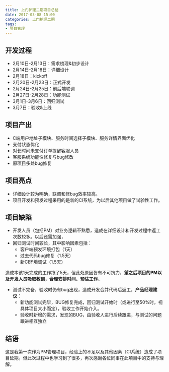 ```yaml
---
title: 上门护理二期项目总结
date: 2017-03-08 15:00
categories: 上门护理二期
tags:
- 项目管理
---
```


## 开发过程
- 2月10日-2月13日：需求梳理&初步设计
- 2月14日-2月18日：详细设计
- 2月18日：kickoff
- 2月20日-2月23日：正式开发
- 2月24日-2月25日：前后端联调
- 2月27日-2月28日：功能测试
- 3月1日-3月6日：回归测试
- 3月7日：验收&上线

## 项目产出
- C端用户地址子模块、服务时间选择子模块、服务详情界面优化
- 支付状态优化
- 对长时间未支付订单提醒客服人员
- 客服系统功能性修复与bug修改
- 原项目多处bug修复

## 项目亮点
- 详细设计较为明确，联调和修bug效率较高。
- 项目开发和预发过程采用的是新的CI系统，为以后其他项目做了试验性工作。

## 项目缺陷
- 开发人员（包括PM）对业务逻辑不熟悉，造成在详细设计和开发过程中返工次数较多。以后还需加强，
- 回归测试时间较长，其中影响因素包括：
	- 客户端预发环境打包（1天）
	- 过去代码bug修复（1.5天）
	- 新CI环境调试（1.5天）

造成本该1天完成的工作拖了5天，但此处原因皆有不可抗力，**望之后项目的PM以及开发人员吸取教训，合理安排时间、预估工作**。
- 测试不完备，验收时仍有bug出现，造成开发合并代码后返工，**产品经理建议**：
	- 新功能测试完毕，BUG修复完成，回归测试开始时（或进行至50%时，视具体项目大小而定），验收工作开始介入。
	- 验收时新增的需求，发现的BUG，由验收人进行后续跟进，与测试的问题跟进相互独立


## 结语
这是我第一次作为PM管理项目，经验上的不足以及其他因素（CI系统）造成了项目延期。但此次过程中也学习到了很多，再次感谢各位同事在此项目中的支持与理解。


